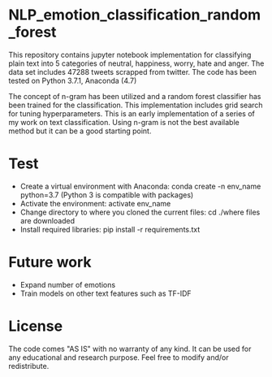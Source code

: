 # NLP_emotion_classification_random_forest
This repository contains jupyter notebook implementation for classifying plain text into 5 categories of neutral, happiness, worry, hate and anger. The data set includes 47288 tweets scrapped from twitter.
The code has been tested on Python 3.7.1, Anaconda (4.7)

The concept of n-gram has been utilized and a random forest classifier has been trained for the classification. This implementation includes grid search for tuning hyperparameters.
This is an early implementation of a series of my work on text classification. Using n-gram is not the best available method but it can be a good starting point.


# Test
- Create a virtual environment with Anaconda:  conda create -n env_name python=3.7 (Python 3 is compatible with packages)
- Activate the environment: activate env_name
- Change directory to where you cloned the current files: cd ./where files are downloaded
- Install required libraries: pip install -r requirements.txt

# Future work
- Expand number of emotions
- Train models on other text features such as TF-IDF


# License
The code comes "AS IS" with no warranty of any kind. It can be used for any educational and research purpose. Feel free to modify and/or redistribute.
